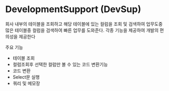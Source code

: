 # DevelopmentSupport (DevSup)

회사 내부의 테이블을 조회하고 해당 테이블에 있는 컬럼을 조회 및 검색하여 업무도중 많은 테이블중 컬럼을 검색하여 빠른 업무를 도와준다.
각종 기능을 제공하여 개발의 편의성을 제공한다

주요 기능 
- 테이블 조회
- 컬럼조회후 선택한 컬럼만 볼 수 있는 코드 변환기능
- 코드 변환
- Select문 실행
- 쿼리 및 메모장
